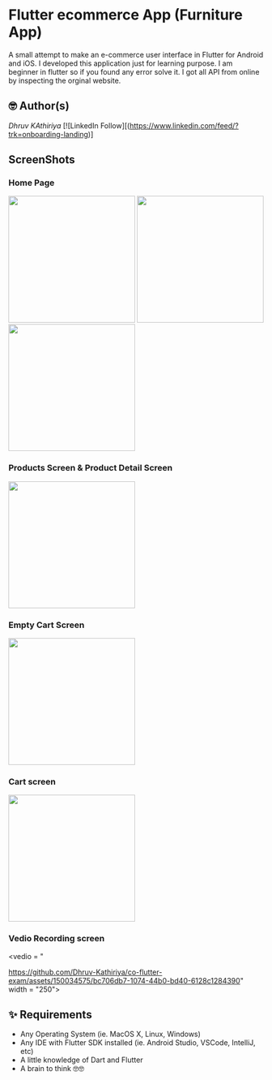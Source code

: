# Flutter ecommerce App (Furniture App)

A small attempt to make an e-commerce user interface in Flutter for Android and iOS. I developed this application just for learning purpose. I am beginner in flutter so if you found any error solve it. I got all API from online by inspecting the orginal website.

## 🤓 Author(s)
*Dhruv KAthiriya* [![LinkedIn Follow][(https://www.linkedin.com/feed/?trk=onboarding-landing)]

## ScreenShots 

### Home Page 

<img src = "https://github.com/Dhruv-Kathiriya/co-flutter-exam/assets/150034575/47c6eecd-13ec-46d1-9015-5fc7d5eb17af" width = "250">
<img src = "https://github.com/Dhruv-Kathiriya/co-flutter-exam/assets/150034575/8d984563-cff1-4a12-a0ff-9ede84975458" width = "250">
<img src = "https://github.com/Dhruv-Kathiriya/co-flutter-exam/assets/150034575/3744d185-f159-4b85-a43f-050b75b7d953" width = "250">

### Products Screen & Product Detail Screen



<img src = "https://github.com/Dhruv-Kathiriya/co-flutter-exam/assets/150034575/5532289f-1c1c-4740-95bf-cc5f9c5aee1e" width ="250">

### Empty Cart Screen

<img src = "https://github.com/Dhruv-Kathiriya/co-flutter-exam/assets/150034575/c337ed24-f20b-4ffd-ac18-17ae11abcb60" width="250">

### Cart screen

<img src = "https://github.com/Dhruv-Kathiriya/co-flutter-exam/assets/150034575/626b20b5-45cd-4554-a9f3-9ed1805e3ac2" width = "250">


### Vedio Recording screen



<vedio = "

https://github.com/Dhruv-Kathiriya/co-flutter-exam/assets/150034575/bc706db7-1074-44b0-bd40-6128c1284390" width = "250">


## ✨ Requirements
* Any Operating System (ie. MacOS X, Linux, Windows)
* Any IDE with Flutter SDK installed (ie.  Android Studio, VSCode, IntelliJ, etc)
* A little knowledge of Dart and Flutter
* A brain to think 🤓🤓
